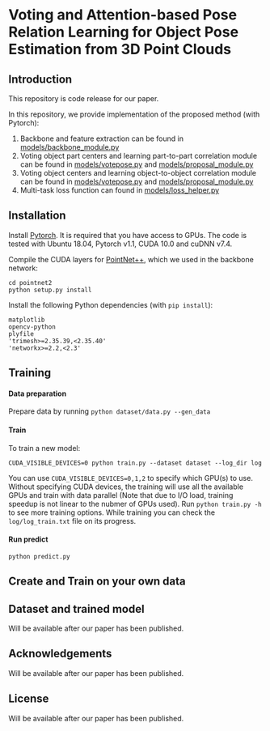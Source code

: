
# Voting and Attention-based Pose Relation Learning for Object Pose Estimation from 3D Point Clouds

## Introduction
This repository is code release for our paper.

In this repository, we provide implementation of the proposed method (with Pytorch):
1. Backbone and feature extraction can be found in [models/backbone_module.py](https://github.com/votepose/votepose/blob/master/models/backbone.py)
2. Voting object part centers and learning part-to-part correlation module can be found in [models/votepose.py](https://github.com/votepose/votepose/blob/master/models/votepose.py) and [models/proposal_module.py](https://github.com/votegrasp/votegrasp/blob/master/models/proposal_module.py)
3. Voting object centers and learning object-to-object correlation module can be found in [models/votepose.py](https://github.com/votegrasp/votegrasp/blob/master/models/votepose.py) and [models/proposal_module.py](https://github.com/votegrasp/votegrasp/blob/master/models/proposal_module.py)
4. Multi-task loss function can found in [models/loss_helper.py](https://github.com/votegrasp/votegrasp/blob/master/models/loss_helper.py)

## Installation

Install [Pytorch](https://pytorch.org/get-started/locally/). It is required that you have access to GPUs. The code is tested with Ubuntu 18.04, Pytorch v1.1, CUDA 10.0 and cuDNN v7.4.

Compile the CUDA layers for [PointNet++](http://arxiv.org/abs/1706.02413), which we used in the backbone network:

    cd pointnet2
    python setup.py install

Install the following Python dependencies (with `pip install`):

    matplotlib
    opencv-python
    plyfile
    'trimesh>=2.35.39,<2.35.40'
    'networkx>=2.2,<2.3'

## Training

#### Data preparation

Prepare data by running `python dataset/data.py --gen_data`

#### Train

To train a new model:

    CUDA_VISIBLE_DEVICES=0 python train.py --dataset dataset --log_dir log

You can use `CUDA_VISIBLE_DEVICES=0,1,2` to specify which GPU(s) to use. Without specifying CUDA devices, the training will use all the available GPUs and train with data parallel (Note that due to I/O load, training speedup is not linear to the nubmer of GPUs used). Run `python train.py -h` to see more training options.
While training you can check the `log/log_train.txt` file on its progress.

#### Run predict

    python predict.py

## Create and Train on your own data

## Dataset and trained model
Will be available after our paper has been published.

## Acknowledgements
Will be available after our paper has been published.

## License
Will be available after our paper has been published.

